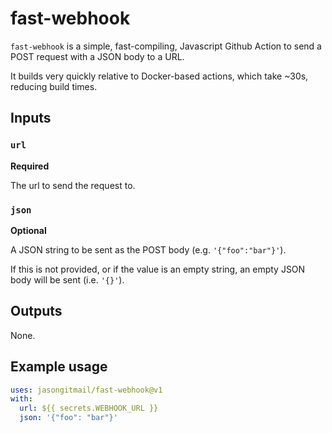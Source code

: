 # fast-webhook

`fast-webhook` is a simple, fast-compiling, Javascript Github Action to send a POST request with a JSON body to a URL.

It builds very quickly relative to Docker-based actions, which take ~30s, reducing build times.

## Inputs

### `url`

**Required**

The url to send the request to.

### `json`

**Optional**

A JSON string to be sent as the POST body (e.g. `'{"foo":"bar"}'`).

If this is not provided, or if the value is an empty string, an empty JSON body will be sent (i.e. `'{}'`).

## Outputs

None.

## Example usage

```yaml
uses: jasongitmail/fast-webhook@v1
with:
  url: ${{ secrets.WEBHOOK_URL }}
  json: '{"foo": "bar"}'
```
